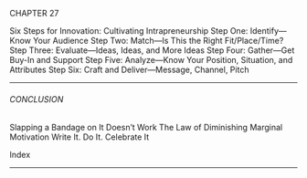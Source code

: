 CHAPTER 27

Six Steps for Innovation: Cultivating Intrapreneurship
 Step One: Identify—Know Your Audience Step Two: Match—Is This the Right Fit/Place/Time? Step Three: Evaluate—Ideas, Ideas, and More Ideas Step Four: Gather—Get Buy-In and Support Step Five: Analyze—Know Your Position, Situation, and
 Attributes Step Six: Craft and Deliver—Message, Channel, Pitch


-----

###### CONCLUSION
 Slapping a Bandage on It Doesn’t Work
 The Law of Diminishing Marginal Motivation Write It. Do It. Celebrate It

 Index


-----